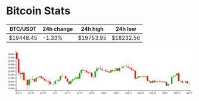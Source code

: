 # Bitcoin Stats

BTC/USDT|24h change|24h high|24h low|
|---|---|---|---|
|$19448.45|-1.33%|$19753.95|$18232.56|

<img src="./chart.svg">
